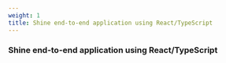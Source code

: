 ```yaml
---
weight: 1
title: Shine end-to-end application using React/TypeScript
---
```



### Shine end-to-end application using React/TypeScript